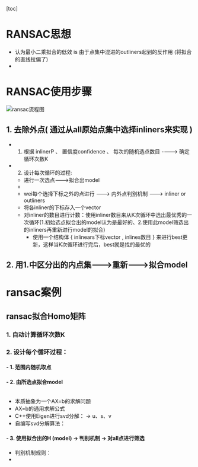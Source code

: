 [toc]

# RANSAC思想

- 认为最小二乘拟合的低效 is 由于点集中混进的outliners起到的反作用 (将拟合的直线拉偏了)
- 


# RANSAC使用步骤


![ransac流程图]()


## 1. 去除外点( 通过从all原始点集中选择inliners来实现 )

- 1. 根据 inlinerP 、 置信度confidence 、 每次的随机选点数目 ----> 确定 循环次数K
- 2. 设计每次循环的过程:
	- 进行一次选点--->拟合出model
	- 
	- wei每个选择下标之外的点进行 ---> 内外点判别机制 ---> inliner or outliners
	- 将各inliner的下标存入一个vector
	- 对inliner的数目进行计数：使用inliner数目来从K次循环中选出最优秀的一次循环(1.初始选点拟合出的model认为是最好的、2.使用此model筛选出的inliners再重新进行model的拟合)
		- 使用一个结构体 { inlinears下标vector , inlines数目 }  来进行best更新，这样当K次循环进行完后，best就是找的最优的

## 2. 用1.中区分出的内点集--->重新--->拟合model




# ransac案例

## ransac拟合Homo矩阵

### 1. 自动计算循环次数K

### 2. 设计每个循环过程：
#### - 1. 范围内随机取点

#### - 2. 由所选点拟合model
![]()
- 本质抽象为一个AX=b的求解问题
- AX=b的通用求解公式 
![]()
- C++使用Eigen进行svd分解： -> u、s、v
- 自编写svd分解算法：

#### - 3. 使用拟合出的H (model) -> 判别机制 -> 对all点进行筛选
- 判别机制规则：
- 

